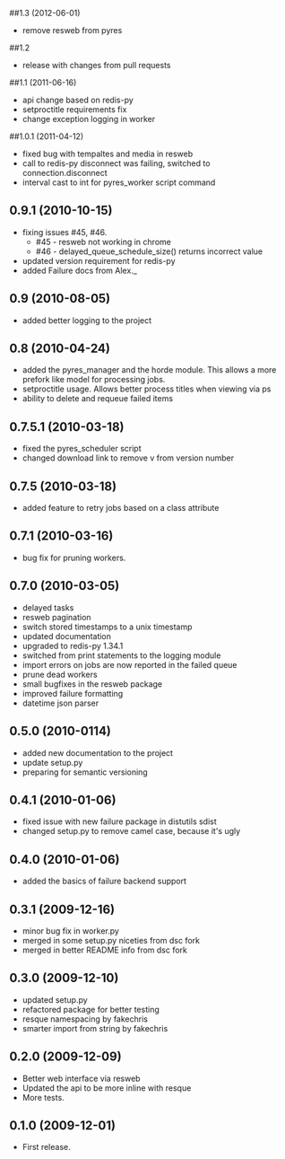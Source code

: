 ##1.3 (2012-06-01)
* remove resweb from pyres

##1.2
* release with changes from pull requests

##1.1 (2011-06-16)
* api change based on redis-py
* setproctitle requirements fix
* change exception logging in worker

##1.0.1 (2011-04-12)
* fixed bug with tempaltes and media in resweb
* call to redis-py disconnect was failing, switched to connection.disconnect
* interval cast to int for pyres_worker script command

## 0.9.1 (2010-10-15)
* fixing issues #45, #46.
	* #45 - resweb not working in chrome
	* #46 - delayed_queue_schedule_size() returns incorrect value
* updated version requirement for redis-py
* added Failure docs from Alex._

## 0.9 (2010-08-05)
* added better logging to the project

## 0.8 (2010-04-24)
* added the pyres_manager and the horde module. This allows a more prefork like model for processing jobs.
* setproctitle usage. Allows better process titles when viewing via ps
* ability to delete and requeue failed items

## 0.7.5.1 (2010-03-18)
* fixed the pyres_scheduler script
* changed download link to remove v from version number

## 0.7.5 (2010-03-18)
* added feature to retry jobs based on a class attribute

## 0.7.1 (2010-03-16)
* bug fix for pruning workers.

## 0.7.0 (2010-03-05)
* delayed tasks
* resweb pagination
* switch stored timestamps to a unix timestamp
* updated documentation
* upgraded to redis-py 1.34.1
* switched from print statements to the logging module
* import errors on jobs are now reported in the failed queue
* prune dead workers
* small bugfixes in the resweb package
* improved failure formatting
* datetime json parser

## 0.5.0 (2010-0114)

* added new documentation to the project
* update setup.py
* preparing for semantic versioning

## 0.4.1 (2010-01-06)

* fixed issue with new failure package in distutils sdist
* changed setup.py to remove camel case, because it's ugly

## 0.4.0 (2010-01-06)

* added the basics of failure backend support

## 0.3.1 (2009-12-16)

* minor bug fix in worker.py
* merged in some setup.py niceties from dsc fork
* merged in better README info from dsc fork

## 0.3.0 (2009-12-10)

* updated setup.py
* refactored package for better testing
* resque namespacing by fakechris
* smarter import from string by fakechris

## 0.2.0 (2009-12-09)

* Better web interface via resweb
* Updated the api to be more inline with resque
* More tests.

## 0.1.0 (2009-12-01)

* First release.
